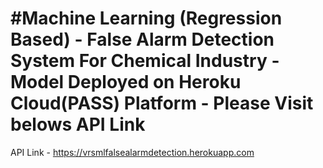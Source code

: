 # #Machine Learning (Regression Based) - False Alarm Detection System For Chemical Industry - Model Deployed on Heroku Cloud(PASS) Platform - Please Visit belows API Link
API Link - https://vrsmlfalsealarmdetection.herokuapp.com
